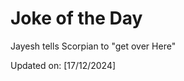 # Joke of the Day

<!-- #joke -->
Jayesh tells Scorpian to "get over Here"

Updated on: [17/12/2024]
<!-- #jokeEnd -->